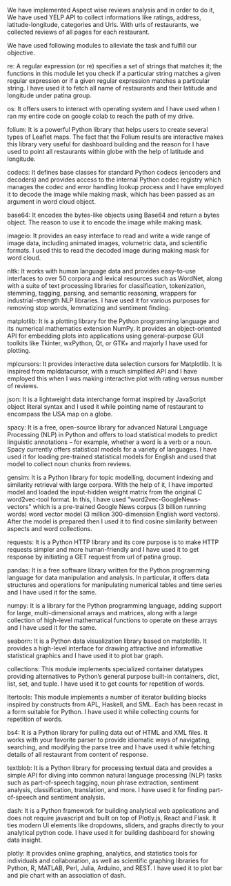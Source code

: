 We have implemented Aspect wise reviews analysis and in order to do it, We have used YELP API to collect informations like ratings, address, latitude-longitude, categories and Urls.
With urls of restaurants, we collected reviews of all pages for each restaurant. 


We have used following modules to alleviate the task and fulfill our objective.

re:  A regular expression (or re) specifies a set of strings that matches it; the functions in this module let you check if a particular string matches a given regular expression or if a given regular expression matches a particular string. I have used it to fetch all name of restaurants and their latitude and longitude under patina group.

os:  It offers users to interact with operating system and I have used when I ran my entire code on google colab to reach the path of my drive.

folium: It is a powerful Python library that helps users to create several types of Leaflet maps. The fact that the Folium results are interactive makes this library very useful for dashboard building and the reason for I have used to point all restaurants within globe with the help of latitude and longitude.

codecs: It defines base classes for standard Python codecs (encoders and decoders) and provides access to the internal Python codec registry which manages the codec and error handling lookup process and I have employed it to decode the image while making mask, which has been passed as an argument in word cloud object.

base64: It encodes the bytes-like objects using Base64 and return a bytes object. The reason to use it to encode the image while making mask.

imageio: It provides an easy interface to read and write a wide range of image data, including animated images, volumetric data, and scientific formats. I used this to read the decoded image during making mask for word cloud.

nltk: It works with human language data and provides easy-to-use interfaces to over 50 corpora and lexical resources such as WordNet, along with a suite of text processing libraries for classification, tokenization, stemming, tagging, parsing, and semantic reasoning, wrappers for industrial-strength NLP libraries. I have used it for various purposes for removing stop words, lemmatizing and sentiment finding.

matplotlib: It is a plotting library for the Python programming language and its numerical mathematics extension NumPy. It provides an object-oriented API for embedding plots into applications using general-purpose GUI toolkits like Tkinter, wxPython, Qt, or GTK+ and majorly I have used for plotting.

mplcursors: It provides interactive data selection cursors for Matplotlib. It is inspired from mpldatacursor, with a much simplified API and I have employed this when I was making interactive plot with rating versus number of reviews.

json: It is a lightweight data interchange format inspired by JavaScript object literal syntax and I used it while pointing name of restaurant to encompass the USA map on a globe.

spacy: It is a free, open-source library for advanced Natural Language Processing (NLP) in Python and offers to load statistical models to predict linguistic annotations – for example, whether a word is a verb or a noun. Spacy currently offers statistical models for a variety of languages. I have used it for loading pre-trained statistical models for English and used that model to collect noun chunks from reviews.

gensim: It is a Python library for topic modelling, document indexing and similarity retrieval with large corpora. With the help of it, I have imported model and loaded the input-hidden weight matrix from the original C word2vec-tool format. In this, I have used "word2vec-GoogleNews-vectors" which is a pre-trained Google News corpus (3 billion running words) word vector model (3 million 300-dimension English word vectors). After the model is prepared then I used it to find cosine similarity between aspects and word collections.

requests: It is a Python HTTP library and its core purpose is to make HTTP requests simpler and more human-friendly and I have used it to get response by initiating a GET request from url of patina group.

pandas: It is a free software library written for the Python programming language for data manipulation and analysis. In particular, it offers data structures and operations for manipulating numerical tables and time series and I have used it for the same.

numpy: It is a library for the Python programming language, adding support for large, multi-dimensional arrays and matrices, along with a large collection of high-level mathematical functions to operate on these arrays and I have used it for the same.

seaborn: It is a Python data visualization library based on matplotlib. It provides a high-level interface for drawing attractive and informative statistical graphics and I have used it to plot bar graph.

collections: This module implements specialized container datatypes providing alternatives to Python’s general purpose built-in containers, dict, list, set, and tuple. I have used it to get counts for repetition of words.

Itertools: This module implements a number of iterator building blocks inspired by constructs from APL, Haskell, and SML. Each has been recast in a form suitable for Python. I have used it while collecting counts for repetition of words.

bs4: It is a Python library for pulling data out of HTML and XML files. It works with your favorite parser to provide idiomatic ways of navigating, searching, and modifying the parse tree and I have used it while fetching details of all restaurant from content of response.

textblob: It is a Python library for processing textual data and provides a simple API for diving into common natural language processing (NLP) tasks such as part-of-speech tagging, noun phrase extraction, sentiment analysis, classification, translation, and more. I have used it for finding part-of-speech and sentiment analysis.

dash: It is a Python framework for building analytical web applications and does not require javascript and built on top of Plotly.js, React and Flask. It ties modern UI elements like dropdowns, sliders, and graphs directly to your analytical python code. I have used it for building dashboard for showing data insight.

plotly: It provides online graphing, analytics, and statistics tools for individuals and collaboration, as well as scientific graphing libraries for Python, R, MATLAB, Perl, Julia, Arduino, and REST. I have used it to plot bar and pie chart with an association of dash.

